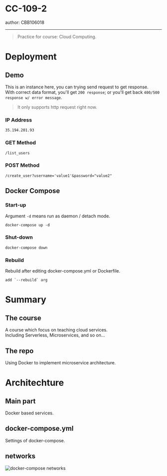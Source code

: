 # CC-109-2

author: CBB106018

---

> Practice for course: Cloud Computing.

# Deployment

## Demo
This is an instance here, you can trying send request to get response.<br>
With correct data format, you'll get `200 response`; or you'll get back `400/500 response w/ error message`.

> It only supports http request right now.

### IP Address

	35.194.201.93

### GET Method

	/list_users

### POST Method

	/create_user?username='value1'&password="value2"

## Docker Compose
### Start-up
Argument `-d` means run as daemon / detach mode.

	docker-compose up -d 

### Shut-down

	docker-compose down

### Rebuild
Rebuild after editing docker-compose.yml or Dockerfile.

	add `--rebuild` arg

# Summary

## The course
A course which focus on teaching cloud services.<br>
Including Serverless, Microservices, and so on...

## The repo
Using Docker to implement microservice architecture.

# Architechture

## Main part
Docker based services.

## docker-compose.yml
Settings of docker-compose.

## networks

![docker-compose networks](https://i.imgur.com/PZ1eZ0M.png)
